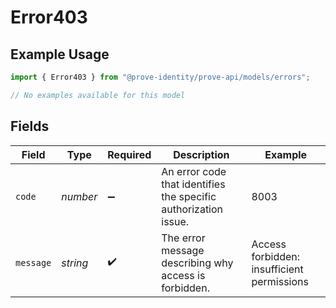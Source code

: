 # Error403

## Example Usage

```typescript
import { Error403 } from "@prove-identity/prove-api/models/errors";

// No examples available for this model
```

## Fields

| Field                                                           | Type                                                            | Required                                                        | Description                                                     | Example                                                         |
| --------------------------------------------------------------- | --------------------------------------------------------------- | --------------------------------------------------------------- | --------------------------------------------------------------- | --------------------------------------------------------------- |
| `code`                                                          | *number*                                                        | :heavy_minus_sign:                                              | An error code that identifies the specific authorization issue. | 8003                                                            |
| `message`                                                       | *string*                                                        | :heavy_check_mark:                                              | The error message describing why access is forbidden.           | Access forbidden: insufficient permissions                      |